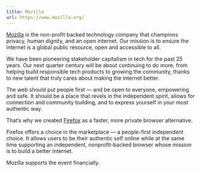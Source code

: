 ```yaml
---
title: Mozilla
url: https://www.mozilla.org/
---
```


[Mozilla](https://www.mozilla.org/) is the non-profit backed technology company
that champions privacy, human dignity, and an open internet. Our mission is to
ensure the internet is a global public resource, open and accessible to all.

We have been pioneering stakeholder capitalism in tech for the past 25 years.
Our next quarter century will be about continuing to do more, from helping build
responsible tech products to growing the community, thanks to new talent that
truly cares about making the internet better.

The web should put people first — and be open to everyone, empowering and safe.
It should be a place that revels in the independent spirit, allows for
connection and community building, and to express yourself in your most
authentic way.

That’s why we created [Firefox](https://www.mozilla.org/firefox/new/) as a
faster, more private browser alternative.

Firefox offers a choice in the marketplace — a people-first independent
choice. It allows users to be their authentic self online while at the same
time supporting an independent, nonprofit-backed browser whose mission is to
build a better internet.

Mozilla supports the event financially.
